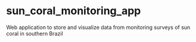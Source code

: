 # sun_coral_monitoring_app
Web application to store and visualize data from monitoring surveys of sun coral in southern Brazil
